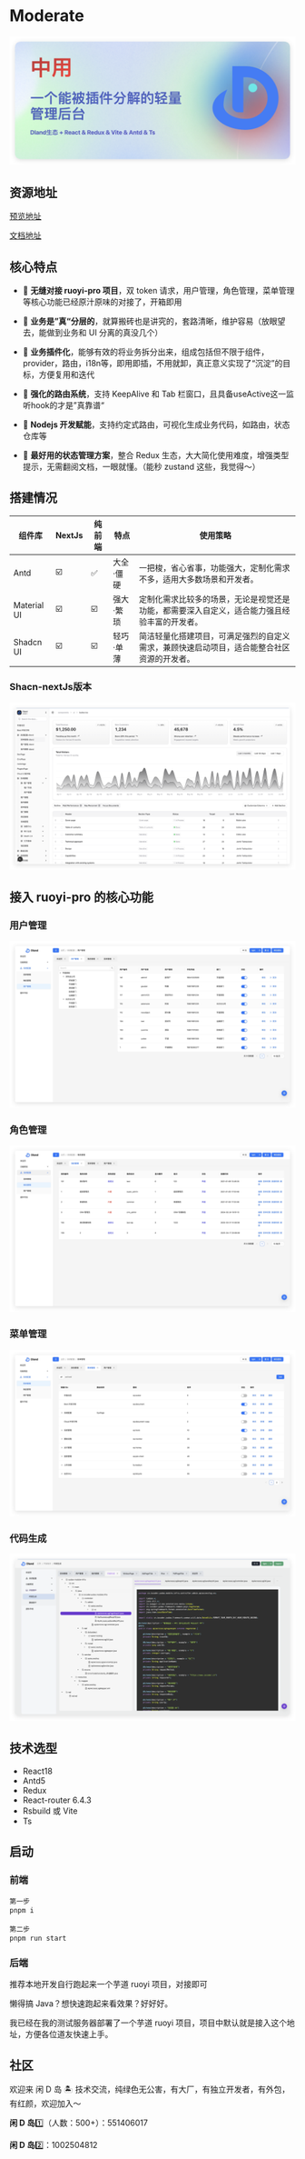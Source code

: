 # Moderate

![图片描述](./_assets/info.png)

## 资源地址

[预览地址](http://111.229.110.163/)

[文档地址](https://dland-team.github.io/moderate-react-admin/)

## 核心特点

-   🍎 **无缝对接 ruoyi-pro 项目**，双 token 请求，用户管理，角色管理，菜单管理等核心功能已经原汁原味的对接了，开箱即用

-   🍇 **业务是”真“分层的**，就算搬砖也是讲究的，套路清晰，维护容易（放眼望去，能做到业务和 UI 分离的真没几个）

-   🥕 **业务插件化**，能够有效的将业务拆分出来，组成包括但不限于组件，provider，路由，i18n等，即用即插，不用就卸，真正意义实现了“沉淀”的目标，方便复用和迭代

-   🍞 **强化的路由系统**，支持 KeepAlive 和 Tab 栏窗口，且具备useActive这一监听hook的才是”真靠谱“

-   🥦 **Nodejs 开发赋能**，支持约定式路由，可视化生成业务代码，如路由，状态仓库等

-   🥑 **最好用的状态管理方案**，整合 Redux 生态，大大简化使用难度，增强类型提示，无需翻阅文档，一眼就懂。（能秒 zustand 这些，我觉得～）

## 搭建情况

| 组件库      | NextJs | 纯前端 | 特点      | 使用策略                                                                                     |
| ----------- | ------ | ------ | --------- | -------------------------------------------------------------------------------------------- |
| Antd        | ☑️     | ✅     | 大全·僵硬 | 一把梭，省心省事，功能强大，定制化需求不多，适用大多数场景和开发者。                         |
| Material UI | ☑️     | ☑️     | 强大·繁琐 | 定制化需求比较多的场景，无论是视觉还是功能，都需要深入自定义，适合能力强且经验丰富的开发者。 |
| Shadcn UI   | ☑️     | ☑️     | 轻巧·单薄 | 简洁轻量化搭建项目，可满足强烈的自定义需求，兼顾快速启动项目，适合能整合社区资源的开发者。   |



### Shacn-nextJs版本

![alt text](_assets/shadcn.png)

## 接入 ruoyi-pro 的核心功能

### 用户管理

![图片描述](./_assets/user.png)

### 角色管理

![图片描述](./_assets/role.png)

### 菜单管理

![图片描述](./_assets/menu.png)

### 代码生成

![图片描述](./_assets/code.png)

## 技术选型

-   React18
-   Antd5
-   Redux
-   React-router 6.4.3
-   Rsbuild 或 Vite
-   Ts

## 启动

### 前端

```shell
第一步
pnpm i

第二步
pnpm run start
```

### 后端

推荐本地开发自行跑起来一个芋道 ruoyi 项目，对接即可

懒得搞 Java？想快速跑起来看效果？好好好。

我已经在我的测试服务器部署了一个芋道 ruoyi 项目，项目中默认就是接入这个地址，方便各位道友快速上手。

## 社区

欢迎来 闲 D 岛 🏝️ 技术交流，纯绿色无公害，有大厂，有独立开发者，有外包，有红颜，欢迎加入～

**闲 D 岛**1️⃣（人数：500+）：551406017

**闲 D 岛**2️⃣：1002504812
